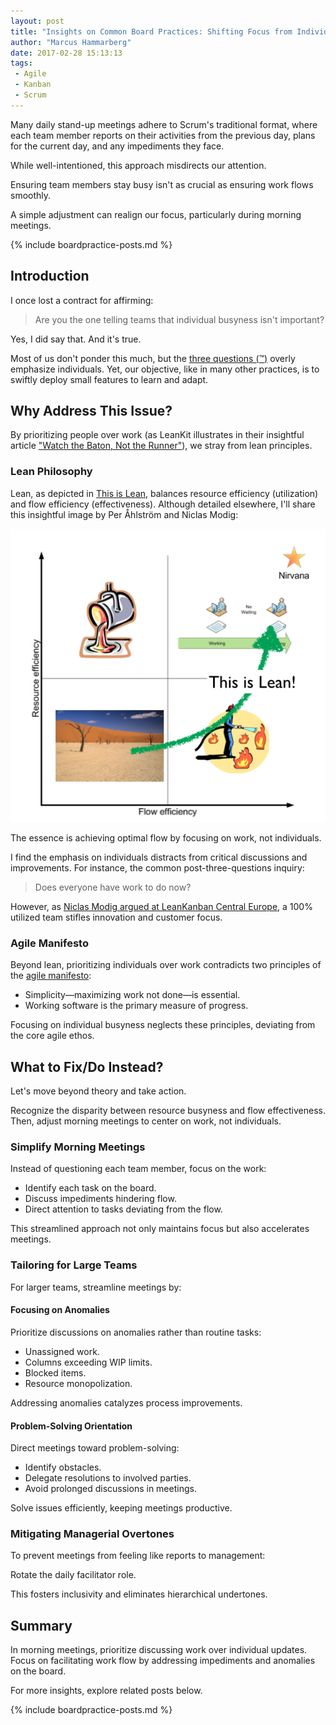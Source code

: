 ```yaml
---
layout: post
title: "Insights on Common Board Practices: Shifting Focus from Individuals to Work in Kanban"
author: "Marcus Hammarberg"
date: 2017-02-28 15:13:13
tags:
 - Agile
 - Kanban
 - Scrum
---
```


Many daily stand-up meetings adhere to Scrum's traditional format, where each team member reports on their activities from the previous day, plans for the current day, and any impediments they face.

While well-intentioned, this approach misdirects our attention.

Ensuring team members stay busy isn't as crucial as ensuring work flows smoothly.

A simple adjustment can realign our focus, particularly during morning meetings.

{% include boardpractice-posts.md %}

<!-- excerpt-end -->

## Introduction

I once lost a contract for affirming:

> Are you the one telling teams that individual busyness isn't important?

Yes, I did say that. And it's true.

Most of us don't ponder this much, but the [three questions (™)](https://www.agilealliance.org/glossary/three-qs/) overly emphasize individuals. Yet, our objective, like in many other practices, is to swiftly deploy small features to learn and adapt.

## Why Address This Issue?

By prioritizing people over work (as LeanKit illustrates in their insightful article ["Watch the Baton, Not the Runner"](https://leankit.com/blog/2015/05/business-flow-watch-baton-not-runner/)), we stray from lean principles.

### Lean Philosophy

Lean, as depicted in [This is Lean](http://www.thisislean.com/), balances resource efficiency (utilization) and flow efficiency (effectiveness). Although detailed elsewhere, I'll share this insightful image by Per Åhlström and Niclas Modig:

![This is Lean](/img/thisIsLean.png)

The essence is achieving optimal flow by focusing on work, not individuals.

I find the emphasis on individuals distracts from critical discussions and improvements. For instance, the common post-three-questions inquiry:

> Does everyone have work to do now?

However, as [Niclas Modig argued at LeanKanban Central Europe](https://www.lkce16.eu/speakers/niklas-modig/), a 100% utilized team stifles innovation and customer focus.

### Agile Manifesto

Beyond lean, prioritizing individuals over work contradicts two principles of the [agile manifesto](http://agilemanifesto.org/principles.html):

* Simplicity—maximizing work not done—is essential.
* Working software is the primary measure of progress.

Focusing on individual busyness neglects these principles, deviating from the core agile ethos.

## What to Fix/Do Instead?

Let's move beyond theory and take action.

Recognize the disparity between resource busyness and flow effectiveness. Then, adjust morning meetings to center on work, not individuals.

### Simplify Morning Meetings

Instead of questioning each team member, focus on the work:

* Identify each task on the board.
* Discuss impediments hindering flow.
* Direct attention to tasks deviating from the flow.

This streamlined approach not only maintains focus but also accelerates meetings.

### Tailoring for Large Teams

For larger teams, streamline meetings by:

#### Focusing on Anomalies

Prioritize discussions on anomalies rather than routine tasks:

* Unassigned work.
* Columns exceeding WIP limits.
* Blocked items.
* Resource monopolization.

Addressing anomalies catalyzes process improvements.

#### Problem-Solving Orientation

Direct meetings toward problem-solving:

* Identify obstacles.
* Delegate resolutions to involved parties.
* Avoid prolonged discussions in meetings.

Solve issues efficiently, keeping meetings productive.

### Mitigating Managerial Overtones

To prevent meetings from feeling like reports to management:

Rotate the daily facilitator role.

This fosters inclusivity and eliminates hierarchical undertones.

## Summary

In morning meetings, prioritize discussing work over individual updates. Focus on facilitating work flow by addressing impediments and anomalies on the board.

For more insights, explore related posts below.

{% include boardpractice-posts.md %}
